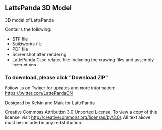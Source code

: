 LattePanda 3D Model
----------------

3D model of LattePanda

Contains the following:
- STP file
- Solidworks file
- PDF file
- Screenshot after rendering
- LattePanda Case related file: Including the drawing files and assembly instructions

### To download, please click "Download ZIP"

Follow us on Twitter for updates and more information: https://twitter.com/LattePandaCN

Designed by Kelvin and Mark for LattePanda

Creative Commons Attribution 3.0 Unported License. 
To view a copy of this license, visit http://creativecommons.org/licenses/by/3.0/. All text above must be included in any redistribution.
